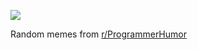 ![](https://preview.redd.it/rcha1tvu5rve1.png?width=320&crop=smart&auto=webp&s=f7e066ec0d2502cb1a7d699720328e10bbd1ee4a)

 Random memes from [r/ProgrammerHumor](https://www.reddit.com/r/ProgrammerHumor/)
